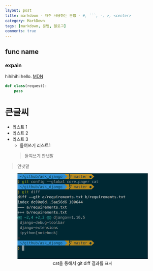 ```yaml
---
layout: post
title: markdown - 자주 사용하는 문법 - #, ```, -, >, <center>
category: MarkDown
tags: [markdown, 문법, 블로그]
comments: true
---
```

<!----------------- 탬플릿
## forEach
### 설명
[MDN]()
### 문법
```javascript

```
### 예시
```javascript

```
------------------->
## func name

### expain

hihihihi hello. [MDN](http://naver.com)

```python
def class(request):
    pass
```

# 큰글씨
- 리스트 1
- 리스트 2
- 리스트 3
    - 들여쓰기 리스트1
    > 들여쓰기 안냇말

>안냇말

<center>
 <figure>
 <img src="/assets/post-img/git/git_diff.png" alt="views">
 <figcaption>cat을 통해서 git diff 결과를 표시</figcaption>
 </figure>
 </center>
